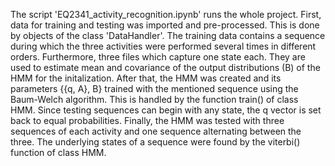 The script 'EQ2341_activity_recognition.ipynb' runs the whole project.
First, data for training and testing was imported and pre-processed. This is done by objects of the class 'DataHandler'.
The training data contains a sequence during which the three activities were performed several times in different orders. 
Furthermore, three files which capture one state each. They are used to estimate mean and covariance of the output distributions (B) of the HMM for the initalization.
After that, the HMM was created and its parameters {{q, A}, B} trained with the mentioned sequence using the Baum-Welch algorithm. This is handled by the function train() of class HMM.
Since testing sequences can begin with any state, the q vector is set back to equal probabilities.
Finally, the HMM was tested with three sequences of each activity and one sequence alternating between the three. The underlying states of a sequence were found by the viterbi() function of class HMM.
